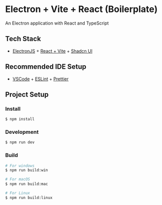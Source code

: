 # Electron + Vite + React (Boilerplate)

An Electron application with React and TypeScript

## Tech Stack

- [ElectronJS](https://www.electronjs.org/) + [React + Vite](https://vite.dev/guide/) + [Shadcn UI](https://ui.shadcn.com/docs)

## Recommended IDE Setup

- [VSCode](https://code.visualstudio.com/) + [ESLint](https://marketplace.visualstudio.com/items?itemName=dbaeumer.vscode-eslint) + [Prettier](https://marketplace.visualstudio.com/items?itemName=esbenp.prettier-vscode)

## Project Setup

### Install

```bash
$ npm install
```

### Development

```bash
$ npm run dev
```

### Build

```bash
# For windows
$ npm run build:win

# For macOS
$ npm run build:mac

# For Linux
$ npm run build:linux
```
